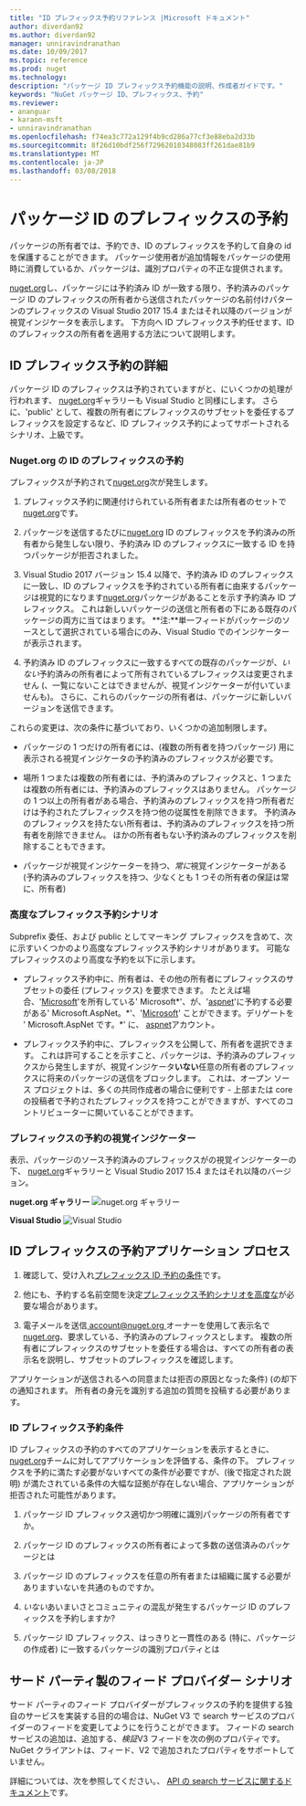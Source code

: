 ```yaml
---
title: "ID プレフィックス予約リファレンス |Microsoft ドキュメント"
author: diverdan92
ms.author: diverdan92
manager: unniravindranathan
ms.date: 10/09/2017
ms.topic: reference
ms.prod: nuget
ms.technology: 
description: "パッケージ ID プレフィックス予約機能の説明、作成者ガイドです。"
keywords: "NuGet パッケージ ID、プレフィックス、予約"
ms.reviewer:
- ananguar
- karann-msft
- unniravindranathan
ms.openlocfilehash: f74ea3c772a129f4b9cd286a77cf3e88eba2d33b
ms.sourcegitcommit: 8f26d10bdf256f72962010348083ff261dae81b9
ms.translationtype: MT
ms.contentlocale: ja-JP
ms.lasthandoff: 03/08/2018
---
```

# <a name="package-id-prefix-reservation"></a>パッケージ ID のプレフィックスの予約

パッケージの所有者では、予約でき、ID のプレフィックスを予約して自身の id を保護することができます。 パッケージ使用者が追加情報をパッケージの使用時に消費しているか、パッケージは、識別プロパティの不正な提供されます。 

[nuget.org](https://www.nuget.org/)し、パッケージには予約済み ID が一致する限り、予約済みのパッケージ ID のプレフィックスの所有者から送信されたパッケージの名前付けパターンのプレフィックスの Visual Studio 2017 15.4 またはそれ以降のバージョンが視覚インジケータを表示します。 下方向へ ID プレフィックス予約任せます、ID のプレフィックスの所有者を適用する方法について説明します。

## <a name="id-prefix-reservation-details"></a>ID プレフィックス予約の詳細

パッケージ ID のプレフィックスは予約されていますがと、にいくつかの処理が行われます、 [nuget.org](https://www.nuget.org/)ギャラリーも Visual Studio と同様にします。 さらに、'public' として、複数の所有者にプレフィックスのサブセットを委任するプレフィックスを設定するなど、ID プレフィックス予約によってサポートされるシナリオ、上級です。

### <a name="id-prefix-reservation-on-nugetorg"></a>Nuget.org の ID のプレフィックスの予約

プレフィックスが予約されて[nuget.org](https://www.nuget.org/)次が発生します。

1. プレフィックス予約に関連付けられている所有者または所有者のセットで[nuget.org](https://www.nuget.org/)です。

1. パッケージを送信するたびに[nuget.org](https://www.nuget.org/) ID のプレフィックスを予約済みの所有者から発生しない限り、予約済み ID のプレフィックスに一致する ID を持つパッケージが拒否されました。

1. Visual Studio 2017 バージョン 15.4 以降で、予約済み ID のプレフィックスに一致し、ID のプレフィックスを予約されている所有者に由来するパッケージは視覚的になります[nuget.org](https://www.nuget.org/)パッケージがあることを示す予約済み ID プレフィックス。 これは新しいパッケージの送信と所有者の下にある既存のパッケージの両方に当てはまります。 **注:**単一フィードがパッケージのソースとして選択されている場合にのみ、Visual Studio でのインジケーターが表示されます。

1. 予約済み ID のプレフィックスに一致するすべての既存のパッケージが、*いない*予約済みの所有者によって所有されているプレフィックスは変更されません (、一覧にないことはできませんが、視覚インジケーターが付いていませんも)。 さらに、これらのパッケージの所有者は、パッケージに新しいバージョンを送信できます。

これらの変更は、次の条件に基づいており、いくつかの追加制限します。

- パッケージの 1 つだけの所有者には、(複数の所有者を持つパッケージ) 用に表示される視覚インジケータの予約済みのプレフィックスが必要です。

- 場所 1 つまたは複数の所有者には、予約済みのプレフィックスと、1 つまたは複数の所有者には、予約済みのプレフィックスはありません。 パッケージの 1 つ以上の所有者がある場合、予約済みのプレフィックスを持つ所有者だけは予約されたプレフィックスを持つ他の従属性を削除できます。 予約済みのプレフィックスを持たない所有者は、予約済みのプレフィックスを持つ所有者を削除できません。 ほかの所有者もない予約済みのプレフィックスを削除することもできます。

- パッケージが視覚インジケーターを持つ、*常に*視覚インジケーターがある (予約済みのプレフィックスを持つ、少なくとも 1 つその所有者の保証は常に、所有者)

### <a name="advanced-prefix-reservation-scenarios"></a>高度なプレフィックス予約シナリオ

Subprefix 委任、および public としてマーキング プレフィックスを含めて、次に示すいくつかのより高度なプレフィックス予約シナリオがあります。 可能なプレフィックスのより高度な予約を以下に示します。 

- プレフィックス予約中に、所有者は、その他の所有者にプレフィックスのサブセットの委任 (プレフィックス) を要求できます。 たとえば場合、'[Microsoft](https://www.nuget.org/profiles/microsoft)'を所有している' Microsoft\*'、が、'[aspnet](https://www.nuget.org/profiles/aspnet)'に予約する必要がある' Microsoft.AspNet。\*'、'[Microsoft](https://www.nuget.org/profiles/microsoft)' ことができます。デリゲートを ' Microsoft.AspNet です。\*' に、 [aspnet](https://www.nuget.org/profiles/aspnet)アカウント。

- プレフィックス予約中に、プレフィックスを公開して、所有者を選択できます。 これは許可することを示すこと、パッケージは、予約済みのプレフィックスから発生しますが、視覚インジケータ**いない**任意の所有者のプレフィックスに将来のパッケージの送信をブロックします。 これは、オープン ソース プロジェクトは、多くの共同作成者の場合に便利です - 上部または core の投稿者で予約されたプレフィックスを持つことができますが、すべてのコントリビューターに開いていることができます。 

### <a name="prefix-reservation-visual-indicator"></a>プレフィックスの予約の視覚インジケーター

表示、パッケージのソース予約済みのプレフィックスがの視覚インジケーターの下、 [nuget.org](https://www.nuget.org/)ギャラリーと Visual Studio 2017 15.4 またはそれ以降のバージョン。

**nuget.org ギャラリー**
![nuget.org ギャラリー](media/nuget-gallery-reserved-prefix.png)

**Visual Studio**
![Visual Studio](media/visual-studio-reserved-prefix.png)

## <a name="id-prefix-reservation-application-process"></a>ID プレフィックスの予約アプリケーション プロセス

1. 確認して、受け入れ[プレフィックス ID 予約の条件](#id-prefix-reservation-criteria)です。

1. 他にも、予約する名前空間を決定[プレフィックス予約シナリオを高度な](#advanced-prefix-reservation-scenarios)が必要な場合があります。

1. 電子メールを送信[ account@nuget.org ](mailto:account@nuget.org)オーナーを使用して表示名で[nuget.org](https://www.nuget.org/)、要求している、予約済みのプレフィックスとします。 複数の所有者にプレフィックスのサブセットを委任する場合は、すべての所有者の表示名を説明し、サブセットのプレフィックスを確認します。

アプリケーションが送信されるへの同意または拒否の原因となった条件) (の却下の通知されます。 所有者の身元を識別する追加の質問を投稿する必要があります。

### <a name="id-prefix-reservation-criteria"></a>ID プレフィックス予約条件

ID プレフィックスの予約のすべてのアプリケーションを表示するときに、 [nuget.org](https://www.nuget.org/)チームに対してアプリケーションを評価する、条件の下。 プレフィックスを予約に満たす必要がないすべての条件が必要ですが、(後で指定された説明) が満たされている条件の大幅な証拠が存在しない場合、アプリケーションが拒否された可能性があります。

1. パッケージ ID プレフィックス適切かつ明確に識別パッケージの所有者ですか。

1. パッケージ ID のプレフィックスの所有者によって多数の送信済みのパッケージとは

1. パッケージ ID のプレフィックスを任意の所有者または組織に属する必要がありますいないを共通のものですか。

1. *いない*あいまいさとコミュニティの混乱が発生するパッケージ ID のプレフィックスを予約しますか?

1. パッケージ ID プレフィックス、はっきりと一貫性のある (特に、パッケージの作成者) に一致するパッケージの識別プロパティとは

## <a name="third-party-feed-provider-scenarios"></a>サード パーティ製のフィード プロバイダー シナリオ

サード パーティのフィード プロバイダーがプレフィックスの予約を提供する独自のサービスを実装する目的の場合は、NuGet V3 で search サービスのプロバイダーのフィードを変更してようにを行うことができます。 フィードの search サービスの追加は、追加する、*検証*V3 フィードを次の例のプロパティです。 NuGet クライアントは、フィード、V2 で追加されたプロパティをサポートしていません。

詳細については、次を参照してください。、 [API の search サービスに関するドキュメント](../api/search-query-service-resource.md)です。

